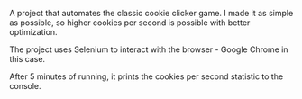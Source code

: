 A project that automates the classic cookie clicker game. I made it as simple as possible, so higher cookies per second is possible with better optimization.

The project uses Selenium to interact with the browser - Google Chrome in this case.

After 5 minutes of running, it prints the cookies per second statistic to the console.
